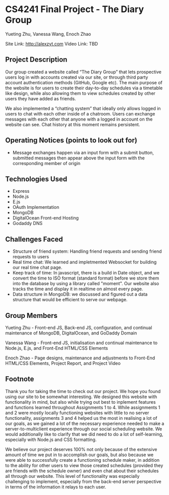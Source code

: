 # CS4241 Final Project - The Diary Group
Yueting Zhu, Vanessa Wang, Enoch Zhao

Site Link: http://alexzyt.com
Video Link: TBD

## Project Description
Our group created a website called “The Diary Group” that lets prospective users log in with accounts created via our site, or through third party account authentication methods (GitHub,  Google etc).  The main purpose of the website is for users to create their day-to-day schedules via a timetable like design, while also allowing them to view schedules created by other users they have added as friends.

We also implemented a “chatting system” that ideally only allows logged in users to chat with each other inside of a chatroom. Users can exchange messages with each other that anyone with a logged in account on the website can see. Chat history at this moment remains persistent.


## Operating Notices (points to look out for)

- Message exchanges happen via an input form with a submit button, submitted messages then appear above the input form with the corresponding member of origin

## Technologies Used

- Express
- Node.js
- E.js
- OAuth Implementation
- MongoDB
- DigitalOcean Front-end Hosting
- Godaddy DNS

## Challenges Faced

- Structure of friend system: Handling friend requests and sending friend requests to users
- Real time chat: We learned and impletmented Websocket for building our real time chat page.
- Keep track of time: In javascript, there is a build in Date object, and we convert the time to ISO format (standard format) before we store them into the database by using a library called "moment". Our website also tracks the time and display it in realtime on almost every page.
- Data structure in MongoDB: we discussed and figured out a data structure that would be efficient to serve our webpage.

## Group Members

Yueting Zhu - Front-end JS, Back-end JS, configuration, and continual maintenance of MongoDB, DigitalOcean, and GoDaddy Domain

Vanessa Wang - Front-end JS, initialisation and continual maintenance to Node.js, E.js, and Front-End HTML/CSS Elements

Enoch Zhao - Page designs, maintenance and adjustments to Front-End HTML/CSS Elements, Project Report, and Project Video

## Footnote

Thank you for taking the time to check out our project. We hope you found using our site to be somewhat interesting. We designed this website with functionality in mind, but also while trying out best to inplement features and functions learned throughout Assignments 1 to 4. While assignments 1 and 2 were mostly locally functioning websites with little to no server functionality, assignments 3 and 4 helped us the most in realising a lot of our goals, as we gained a lot of the necessary experience needed to make a server-to-multiclient experience through our social scheduling website. We would additionally like to clarify that we did need to do a lot of self-learning, especially with Node.js and CSS formatting.

We believe our project deserves 100% not only because of the extensive amount of time we put in to accomplish our goals, but also because we were able to  successfully create a functioning schedule maker, in addition to the ability for other users to view those created schedules (provided they are friends with the schedule owner) and even chat about their schedules all through our website. This level of functionality was especially challenging to implement, especially from the back-end server perspective in terms of the information it relays to each user.
